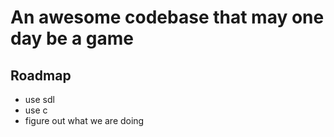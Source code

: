# An awesome codebase that may one day be a game

## Roadmap
 - use sdl
 - use c
 - figure out what we are doing
